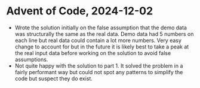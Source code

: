 # Advent of Code, 2024-12-02

- Wrote the solution initially on the false assumption that the demo data 
  was structurally the same as the real data. Demo data had 5 numbers on 
  each line but real data could contain a lot more numbers. Very easy change 
  to account for but in the future it is likely best to take a peak at the 
  real input data before working on the solution to avoid false assumptions.
- Not quite happy with the solution to part 1. It solved the problem in a 
  fairly performant way but could not spot any patterns to simplify the code 
  but suspect they do exist.